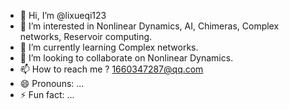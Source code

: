 - 👋 Hi, I’m @lixueqi123
- 👀 I’m interested in Nonlinear Dynamics, AI, Chimeras, Complex networks, Reservoir computing.
- 🌱 I’m currently learning Complex networks.
- 💞️ I’m looking to collaborate on Nonlinear Dynamics.
- 📫 How to reach me ? 1660347287@qq.com
- 😄 Pronouns: ...
- ⚡ Fun fact: ...

<!---
lixueqi123/lixueqi123 is a ✨ special ✨ repository because its `README.md` (this file) appears on your GitHub profile.
You can click the Preview link to take a look at your changes.
--->
